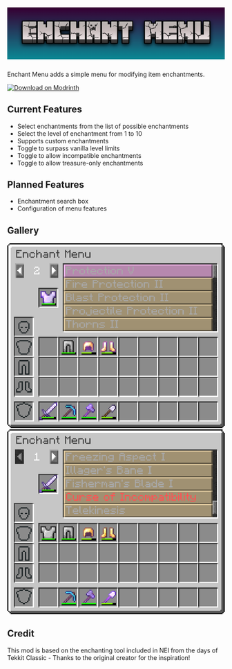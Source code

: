 # ![Enchant Menu](./assets/icons/long-rect.png)

Enchant Menu adds a simple menu for modifying item enchantments.

[![Download on Modrinth](https://github.com/modrinth/art/raw/main/Branding/Badge/badge-dark__184x72.png)](https://modrinth.com/mod/enchant-menu)

## Current Features
- Select enchantments from the list of possible enchantments
- Select the level of enchantment from 1 to 10
- Supports custom enchantments
- Toggle to surpass vanilla level limits
- Toggle to allow incompatible enchantments
- Toggle to allow treasure-only enchantments

## Planned Features
- Enchantment search box
- Configuration of menu features

## Gallery

![Item with enchantments](./assets/screenshots/item-with-enchantment.png)
![Custom enchantments](./assets/screenshots/custom-enchantments.png)

## Credit

This mod is based on the enchanting tool included in NEI from the days of Tekkit Classic - Thanks to the original
creator for the inspiration!

